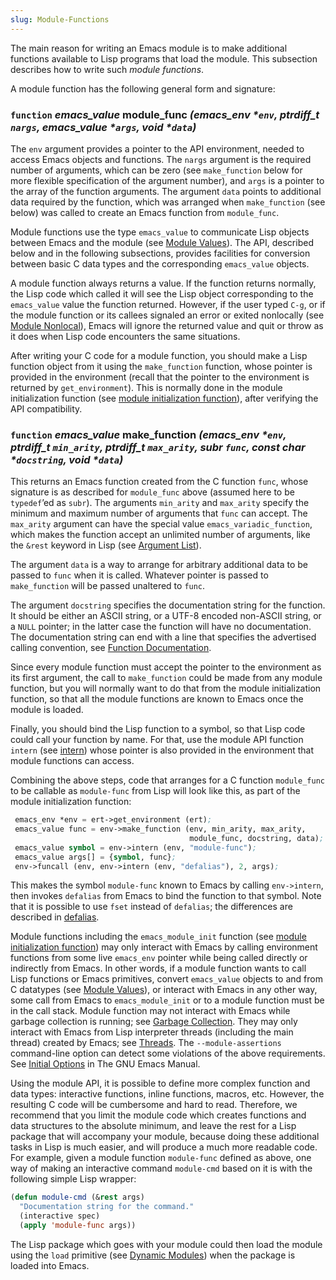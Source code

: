 ```yaml
---
slug: Module-Functions
---
```


The main reason for writing an Emacs module is to make additional functions available to Lisp programs that load the module. This subsection describes how to write such *module functions*.

A module function has the following general form and signature:

### <span className="tag function">`function`</span> *emacs\_value* **module\_func** *(emacs\_env \*`env`, ptrdiff\_t `nargs`, emacs\_value \*`args`, void \*`data`)*

The `env` argument provides a pointer to the API environment, needed to access Emacs objects and functions. The `nargs` argument is the required number of arguments, which can be zero (see `make_function` below for more flexible specification of the argument number), and `args` is a pointer to the array of the function arguments. The argument `data` points to additional data required by the function, which was arranged when `make_function` (see below) was called to create an Emacs function from `module_func`.

Module functions use the type `emacs_value` to communicate Lisp objects between Emacs and the module (see [Module Values](/docs/elisp/Module-Values)). The API, described below and in the following subsections, provides facilities for conversion between basic C data types and the corresponding `emacs_value` objects.

A module function always returns a value. If the function returns normally, the Lisp code which called it will see the Lisp object corresponding to the `emacs_value` value the function returned. However, if the user typed `C-g`, or if the module function or its callees signaled an error or exited nonlocally (see [Module Nonlocal](/docs/elisp/Module-Nonlocal)), Emacs will ignore the returned value and quit or throw as it does when Lisp code encounters the same situations.

After writing your C code for a module function, you should make a Lisp function object from it using the `make_function` function, whose pointer is provided in the environment (recall that the pointer to the environment is returned by `get_environment`). This is normally done in the module initialization function (see [module initialization function](/docs/elisp/module-initialization-function)), after verifying the API compatibility.

### <span className="tag function">`function`</span> *emacs\_value* **make\_function** *(emacs\_env \*`env`, ptrdiff\_t `min_arity`, ptrdiff\_t `max_arity`, subr `func`, const char \*`docstring`, void \*`data`)*

This returns an Emacs function created from the C function `func`, whose signature is as described for `module_func` above (assumed here to be `typedef`’ed as `subr`). The arguments `min_arity` and `max_arity` specify the minimum and maximum number of arguments that `func` can accept. The `max_arity` argument can have the special value `emacs_variadic_function`, which makes the function accept an unlimited number of arguments, like the `&rest` keyword in Lisp (see [Argument List](/docs/elisp/Argument-List)).

The argument `data` is a way to arrange for arbitrary additional data to be passed to `func` when it is called. Whatever pointer is passed to `make_function` will be passed unaltered to `func`.

The argument `docstring` specifies the documentation string for the function. It should be either an ASCII string, or a UTF-8 encoded non-ASCII string, or a `NULL` pointer; in the latter case the function will have no documentation. The documentation string can end with a line that specifies the advertised calling convention, see [Function Documentation](/docs/elisp/Function-Documentation).

Since every module function must accept the pointer to the environment as its first argument, the call to `make_function` could be made from any module function, but you will normally want to do that from the module initialization function, so that all the module functions are known to Emacs once the module is loaded.

Finally, you should bind the Lisp function to a symbol, so that Lisp code could call your function by name. For that, use the module API function `intern` (see [intern](/docs/elisp/intern)) whose pointer is also provided in the environment that module functions can access.

Combining the above steps, code that arranges for a C function `module_func` to be callable as `module-func` from Lisp will look like this, as part of the module initialization function:

```lisp
 emacs_env *env = ert->get_environment (ert);
 emacs_value func = env->make_function (env, min_arity, max_arity,
                                        module_func, docstring, data);
 emacs_value symbol = env->intern (env, "module-func");
 emacs_value args[] = {symbol, func};
 env->funcall (env, env->intern (env, "defalias"), 2, args);
```

This makes the symbol `module-func` known to Emacs by calling `env->intern`, then invokes `defalias` from Emacs to bind the function to that symbol. Note that it is possible to use `fset` instead of `defalias`; the differences are described in [defalias](/docs/elisp/Defining-Functions).

Module functions including the `emacs_module_init` function (see [module initialization function](/docs/elisp/module-initialization-function)) may only interact with Emacs by calling environment functions from some live `emacs_env` pointer while being called directly or indirectly from Emacs. In other words, if a module function wants to call Lisp functions or Emacs primitives, convert `emacs_value` objects to and from C datatypes (see [Module Values](/docs/elisp/Module-Values)), or interact with Emacs in any other way, some call from Emacs to `emacs_module_init` or to a module function must be in the call stack. Module function may not interact with Emacs while garbage collection is running; see [Garbage Collection](/docs/elisp/Garbage-Collection). They may only interact with Emacs from Lisp interpreter threads (including the main thread) created by Emacs; see [Threads](/docs/elisp/Threads). The `--module-assertions` command-line option can detect some violations of the above requirements. See [Initial Options](https://www.gnu.org/software/emacs/manual/html_mono/emacs.html#Initial-Options) in The GNU Emacs Manual.

Using the module API, it is possible to define more complex function and data types: interactive functions, inline functions, macros, etc. However, the resulting C code will be cumbersome and hard to read. Therefore, we recommend that you limit the module code which creates functions and data structures to the absolute minimum, and leave the rest for a Lisp package that will accompany your module, because doing these additional tasks in Lisp is much easier, and will produce a much more readable code. For example, given a module function `module-func` defined as above, one way of making an interactive command `module-cmd` based on it is with the following simple Lisp wrapper:

```lisp
(defun module-cmd (&rest args)
  "Documentation string for the command."
  (interactive spec)
  (apply 'module-func args))
```

The Lisp package which goes with your module could then load the module using the `load` primitive (see [Dynamic Modules](/docs/elisp/Dynamic-Modules)) when the package is loaded into Emacs.
